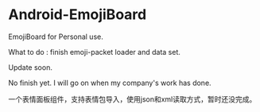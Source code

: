 # Android-EmojiBoard

EmojiBoard for Personal use.

What to do : finish emoji-packet loader and data set.

Update soon.

No finish yet. I will go on when my company's work has done.

一个表情面板组件，支持表情包导入，使用json和xml读取方式，暂时还没完成。
